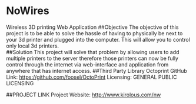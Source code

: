 # NoWires
Wireless 3D printing Web Application
##Objective
The objective of this project is to be able to solve the hassle of having to physically be next to your 3d printer and plugged into the computer. This will allow you to control only local 3d printers.  
##Solution
This project will solve that problem by allowing users to add multiple printers to the server therefore those printers can now be fully control through the internet via web-interface and application from anywhere that has internet access. 
##Third Party Library
Octoprint
GitHub Link: https://github.com/foosel/OctoPrint
Licensing:   GENERAL PUBLIC LICENSING

##PROJECT LINK
Project Website: http://www.kirolous.com/nw

